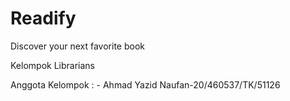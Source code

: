 # Readify
Discover your next favorite book

Kelompok Librarians

Anggota Kelompok :
	- Ahmad Yazid Naufan-20/460537/TK/51126
